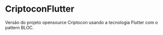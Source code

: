 # CriptoconFlutter
Versão do projeto opensource Criptocon usando a tecnologia Flutter com o pattern BLOC.
